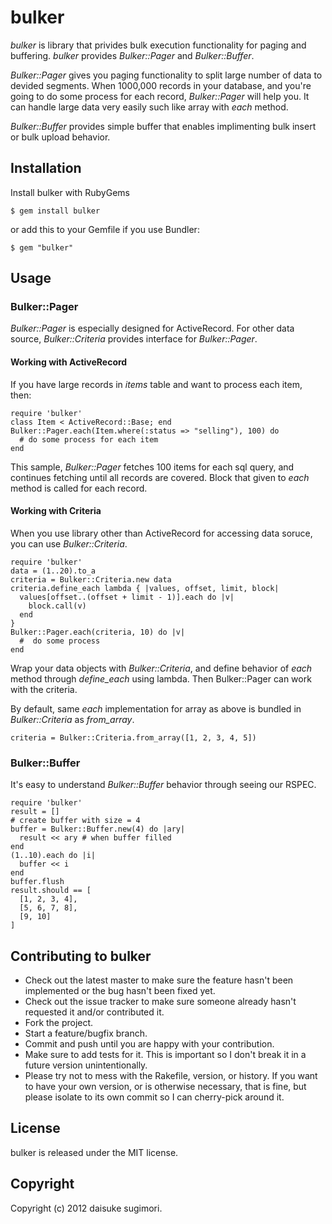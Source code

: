 bulker
========================

*bulker* is library that privides bulk execution functionality for paging and buffering.
*bulker* provides *Bulker::Pager* and *Bulker::Buffer*.  

 *Bulker::Pager* gives you paging functionality to split large number of data to devided segments. When 1000,000 records in your database, and you're going to do some process for each record, *Bulker::Pager* will help you. It can handle large data very easily such like array with *each* method.

*Bulker::Buffer* provides simple buffer that enables implimenting bulk insert or bulk upload behavior.

## Installation

Install bulker with RubyGems

    $ gem install bulker

or add this to your Gemfile if you use Bundler:

    $ gem "bulker"

## Usage
### Bulker::Pager

*Bulker::Pager* is especially designed for ActiveRecord. For other data source, *Bulker::Criteria* provides interface for *Bulker::Pager*.

#### Working with ActiveRecord

If you have large records in *items* table and want to process each item, then:

    require 'bulker'
    class Item < ActiveRecord::Base; end
    Bulker::Pager.each(Item.where(:status => "selling"), 100) do
      # do some process for each item
    end

This sample, *Bulker::Pager* fetches 100 items for each sql query, and continues fetching until all records are covered. Block that given to *each* method is called for each record.

#### Working with Criteria

When you use library other than ActiveRecord for accessing data soruce, you can use *Bulker::Criteria*.

    require 'bulker'
    data = (1..20).to_a
    criteria = Bulker::Criteria.new data
    criteria.define_each lambda { |values, offset, limit, block|
      values[offset..(offset + limit - 1)].each do |v|
        block.call(v)
      end
    }
    Bulker::Pager.each(criteria, 10) do |v|
      #  do some process
    end

Wrap your data objects with *Bulker::Criteria*, and define behavior of *each* method through *define_each* using lambda. Then Bulker::Pager can work with the criteria.

By default, same *each* implementation for array as above is bundled in *Bulker::Criteria* as *from_array*.

    criteria = Bulker::Criteria.from_array([1, 2, 3, 4, 5])

### Bulker::Buffer

It's easy to understand *Bulker::Buffer* behavior through seeing our RSPEC.

    require 'bulker'
    result = []
    # create buffer with size = 4
    buffer = Bulker::Buffer.new(4) do |ary|
      result << ary # when buffer filled
    end
    (1..10).each do |i|
      buffer << i
    end
    buffer.flush
    result.should == [
      [1, 2, 3, 4],
      [5, 6, 7, 8],
      [9, 10]
    ]

## Contributing to bulker
 
* Check out the latest master to make sure the feature hasn't been implemented or the bug hasn't been fixed yet.
* Check out the issue tracker to make sure someone already hasn't requested it and/or contributed it.
* Fork the project.
* Start a feature/bugfix branch.
* Commit and push until you are happy with your contribution.
* Make sure to add tests for it. This is important so I don't break it in a future version unintentionally.
* Please try not to mess with the Rakefile, version, or history. If you want to have your own version, or is otherwise necessary, that is fine, but please isolate to its own commit so I can cherry-pick around it.


## License
bulker is released under the MIT license.

## Copyright
Copyright (c) 2012 daisuke sugimori. 

